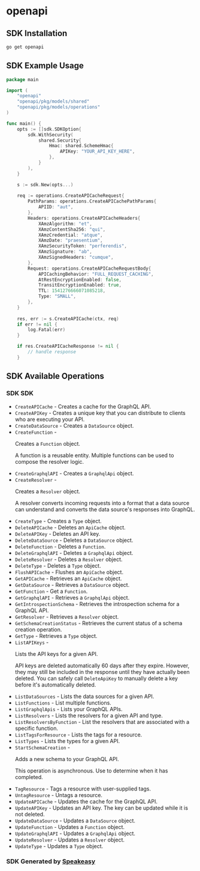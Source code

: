 # openapi

<!-- Start SDK Installation -->
## SDK Installation

```bash
go get openapi
```
<!-- End SDK Installation -->

## SDK Example Usage
<!-- Start SDK Example Usage -->
```go
package main

import (
    "openapi"
    "openapi/pkg/models/shared"
    "openapi/pkg/models/operations"
)

func main() {
    opts := []sdk.SDKOption{
        sdk.WithSecurity(
            shared.Security{
                Hmac: shared.SchemeHmac{
                    APIKey: "YOUR_API_KEY_HERE",
                },
            }
        ),
    }

    s := sdk.New(opts...)
    
    req := operations.CreateAPICacheRequest{
        PathParams: operations.CreateAPICachePathParams{
            APIID: "aut",
        },
        Headers: operations.CreateAPICacheHeaders{
            XAmzAlgorithm: "et",
            XAmzContentSha256: "qui",
            XAmzCredential: "atque",
            XAmzDate: "praesentium",
            XAmzSecurityToken: "perferendis",
            XAmzSignature: "ab",
            XAmzSignedHeaders: "cumque",
        },
        Request: operations.CreateAPICacheRequestBody{
            APICachingBehavior: "FULL_REQUEST_CACHING",
            AtRestEncryptionEnabled: false,
            TransitEncryptionEnabled: true,
            TTL: 1541276666071085218,
            Type: "SMALL",
        },
    }
    
    res, err := s.CreateAPICache(ctx, req)
    if err != nil {
        log.Fatal(err)
    }

    if res.CreateAPICacheResponse != nil {
        // handle response
    }
```
<!-- End SDK Example Usage -->

<!-- Start SDK Available Operations -->
## SDK Available Operations

### SDK SDK

* `CreateAPICache` - Creates a cache for the GraphQL API.
* `CreateAPIKey` - Creates a unique key that you can distribute to clients who are executing your API.
* `CreateDataSource` - Creates a <code>DataSource</code> object.
* `CreateFunction` - <p>Creates a <code>Function</code> object.</p> <p>A function is a reusable entity. Multiple functions can be used to compose the resolver logic.</p>
* `CreateGraphqlAPI` - Creates a <code>GraphqlApi</code> object.
* `CreateResolver` - <p>Creates a <code>Resolver</code> object.</p> <p>A resolver converts incoming requests into a format that a data source can understand and converts the data source's responses into GraphQL.</p>
* `CreateType` - Creates a <code>Type</code> object.
* `DeleteAPICache` - Deletes an <code>ApiCache</code> object.
* `DeleteAPIKey` - Deletes an API key.
* `DeleteDataSource` - Deletes a <code>DataSource</code> object.
* `DeleteFunction` - Deletes a <code>Function</code>.
* `DeleteGraphqlAPI` - Deletes a <code>GraphqlApi</code> object.
* `DeleteResolver` - Deletes a <code>Resolver</code> object.
* `DeleteType` - Deletes a <code>Type</code> object.
* `FlushAPICache` - Flushes an <code>ApiCache</code> object.
* `GetAPICache` - Retrieves an <code>ApiCache</code> object.
* `GetDataSource` - Retrieves a <code>DataSource</code> object.
* `GetFunction` - Get a <code>Function</code>.
* `GetGraphqlAPI` - Retrieves a <code>GraphqlApi</code> object.
* `GetIntrospectionSchema` - Retrieves the introspection schema for a GraphQL API.
* `GetResolver` - Retrieves a <code>Resolver</code> object.
* `GetSchemaCreationStatus` - Retrieves the current status of a schema creation operation.
* `GetType` - Retrieves a <code>Type</code> object.
* `ListAPIKeys` - <p>Lists the API keys for a given API.</p> <note> <p>API keys are deleted automatically 60 days after they expire. However, they may still be included in the response until they have actually been deleted. You can safely call <code>DeleteApiKey</code> to manually delete a key before it's automatically deleted.</p> </note>
* `ListDataSources` - Lists the data sources for a given API.
* `ListFunctions` - List multiple functions.
* `ListGraphqlApis` - Lists your GraphQL APIs.
* `ListResolvers` - Lists the resolvers for a given API and type.
* `ListResolversByFunction` - List the resolvers that are associated with a specific function.
* `ListTagsForResource` - Lists the tags for a resource.
* `ListTypes` - Lists the types for a given API.
* `StartSchemaCreation` - <p>Adds a new schema to your GraphQL API.</p> <p>This operation is asynchronous. Use to determine when it has completed.</p>
* `TagResource` - Tags a resource with user-supplied tags.
* `UntagResource` - Untags a resource.
* `UpdateAPICache` - Updates the cache for the GraphQL API.
* `UpdateAPIKey` - Updates an API key. The key can be updated while it is not deleted.
* `UpdateDataSource` - Updates a <code>DataSource</code> object.
* `UpdateFunction` - Updates a <code>Function</code> object.
* `UpdateGraphqlAPI` - Updates a <code>GraphqlApi</code> object.
* `UpdateResolver` - Updates a <code>Resolver</code> object.
* `UpdateType` - Updates a <code>Type</code> object.

<!-- End SDK Available Operations -->

### SDK Generated by [Speakeasy](https://docs.speakeasyapi.dev/docs/using-speakeasy/client-sdks)
